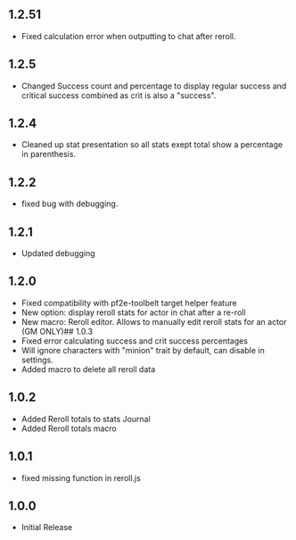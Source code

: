 ## 1.2.51
- Fixed calculation error when outputting to chat after reroll. 

## 1.2.5
- Changed Success count and percentage to display regular success and critical success combined as crit is also a "success".

## 1.2.4
- Cleaned up stat presentation so all stats exept total show a percentage in parenthesis.

## 1.2.2
- fixed bug with debugging.

## 1.2.1
- Updated debugging 

## 1.2.0 
- Fixed compatibility with pf2e-toolbelt target helper feature
- New option: display reroll stats for actor in chat after a re-roll
- New macro: Reroll editor. Allows to manually edit reroll stats for an actor (GM ONLY)## 1.0.3
- Fixed error calculating success and crit success percentages
- Will ignore characters with "minion" trait by default, can disable in settings.
- Added macro to delete all reroll data

## 1.0.2
- Added Reroll totals to stats Journal
- Added Reroll totals macro

## 1.0.1
- fixed missing function in reroll.js

## 1.0.0
- Initial Release
